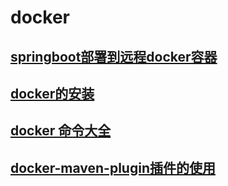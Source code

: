 # docker

## [springboot部署到远程docker容器](springboot部署到远程docker容器.md)
## [docker的安装](docker的安装.md)
## [docker 命令大全](命令大全.md)
## [docker-maven-plugin插件的使用](docker-maven-plugin插件的配置.md)